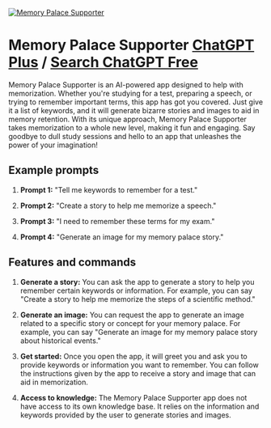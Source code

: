 
[![Memory Palace Supporter](https://files.oaiusercontent.com/file-i25rAdcf4Ux2ee2hEicRjIKR?se=2123-10-18T15%3A10%3A33Z&sp=r&sv=2021-08-06&sr=b&rscc=max-age%3D31536000%2C%20immutable&rscd=attachment%3B%20filename%3Dab0d212b-ddfc-4652-9b1b-2446345009f7.png&sig=jWpltVZxaTvVHcgp/oieaT4k3Zk6JZZwvHp74joVh8E%3D)](https://chat.openai.com/g/g-uRy1yqd5c-memory-palace-supporter)

# Memory Palace Supporter [ChatGPT Plus](https://chat.openai.com/g/g-uRy1yqd5c-memory-palace-supporter) / [Search ChatGPT Free](https://gptcall.net/index.html#/?search=Memory%20Palace%20Supporter)

Memory Palace Supporter is an AI-powered app designed to help with memorization. Whether you're studying for a test, preparing a speech, or trying to remember important terms, this app has got you covered. Just give it a list of keywords, and it will generate bizarre stories and images to aid in memory retention. With its unique approach, Memory Palace Supporter takes memorization to a whole new level, making it fun and engaging. Say goodbye to dull study sessions and hello to an app that unleashes the power of your imagination!

## Example prompts

1. **Prompt 1:** "Tell me keywords to remember for a test."

2. **Prompt 2:** "Create a story to help me memorize a speech."

3. **Prompt 3:** "I need to remember these terms for my exam."

4. **Prompt 4:** "Generate an image for my memory palace story."


## Features and commands

1. **Generate a story:** You can ask the app to generate a story to help you remember certain keywords or information. For example, you can say "Create a story to help me memorize the steps of a scientific method."

2. **Generate an image:** You can request the app to generate an image related to a specific story or concept for your memory palace. For example, you can say "Generate an image for my memory palace story about historical events."

3. **Get started:** Once you open the app, it will greet you and ask you to provide keywords or information you want to remember. You can follow the instructions given by the app to receive a story and image that can aid in memorization.

4. **Access to knowledge:** The Memory Palace Supporter app does not have access to its own knowledge base. It relies on the information and keywords provided by the user to generate stories and images.


